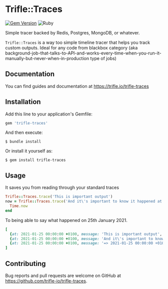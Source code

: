 # Trifle::Traces

[![Gem Version](https://badge.fury.io/rb/trifle-traces.svg)](https://badge.fury.io/rb/trifle-traces)
![Ruby](https://github.com/trifle-io/trifle-traces/workflows/Ruby/badge.svg?branch=main)

Simple tracer backed by Redis, Postgres, MongoDB, or whatever.

`Trifle::Traces` is a way too simple timeline tracer that helps you track custom outputs. Ideal for any code from blackbox category (aka background-job-that-talks-to-API-and-works-every-time-when-you-run-it-manually-but-never-when-in-production type of jobs)

## Documentation

You can find guides and documentation at https://trifle.io/trifle-traces

## Installation

Add this line to your application's Gemfile:

```ruby
gem 'trifle-traces'
```

And then execute:

    $ bundle install

Or install it yourself as:

    $ gem install trifle-traces

## Usage

It saves you from reading through your standard traces

```ruby
Trifle::Traces.trace('This is important output')
now = Trifle::Traces.trace('And it\'s important to know it happened at') do
  Time.now
end
```

To being able to say what happened on 25th January 2021.

```ruby
[
  {at: 2021-01-25 00:00:00 +0100, message: 'This is important output', state: :success, head: false, meta: false}
  {at: 2021-01-25 00:00:00 +0100, message: 'And it\'s important to know it happened ', state: :success, head: false, meta: false}
  {at: 2021-01-25 00:00:00 +0100, message: '=> 2021-01-25 00:00:00 +0100', state: :success, head: false, meta: true}
]
```

## Contributing

Bug reports and pull requests are welcome on GitHub at https://github.com/trifle-io/trifle-traces.
